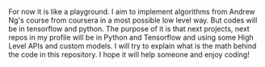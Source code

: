 For now it is like a playground.
I aim to implement algorithms from Andrew Ng's course from coursera in a most possible low level way.
But codes will be in tensorflow and python. The purpose of it is that next projects, next repos in my profile 
will be in Python and Tensorflow and using some High Level APIs and custom models.
I will try to explain what is the math behind the code in this repository. 
I hope it will help someone and enjoy coding!
